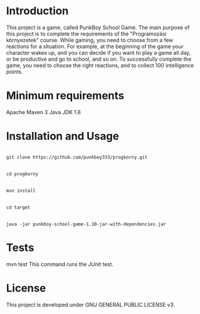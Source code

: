 <h1>Introduction</h1>

This project is a game, called PunkBoy School Game.  The main purpose of this project is to complete the requirements of the "Programozási környezetek" course.
While gaming, you need to choose from a few reactions for a situation. 
For example, at the beginning of the game your character wakes up, and you can decide if you want to play a game all day, or be productive and go to school, and so on.
To successfully complete the game, you need to choose the right reactions, and to collect 100 intelligence points.

<h1>Minimum requirements</h1>

Apache Maven 3 
Java JDK 1.8 

<h1>Installation and Usage</h1>
<code>
git clone <link>https://github.com/punkboy333/progkorny.git</link>
</code>
<br>
<code>
cd progkorny
</code>
<br>
<code>
mvn install 
</code>
<br>
<code>
cd target
</code>
<br>
<code>
java -jar punkboy-school-game-1.10-jar-with-dependencies.jar
</code>

<h1>Tests</h1>

mvn test
This command runs the JUnit test.

<h1>License</h1>
This project is developed under GNU GENERAL PUBLIC LICENSE v3.


  

